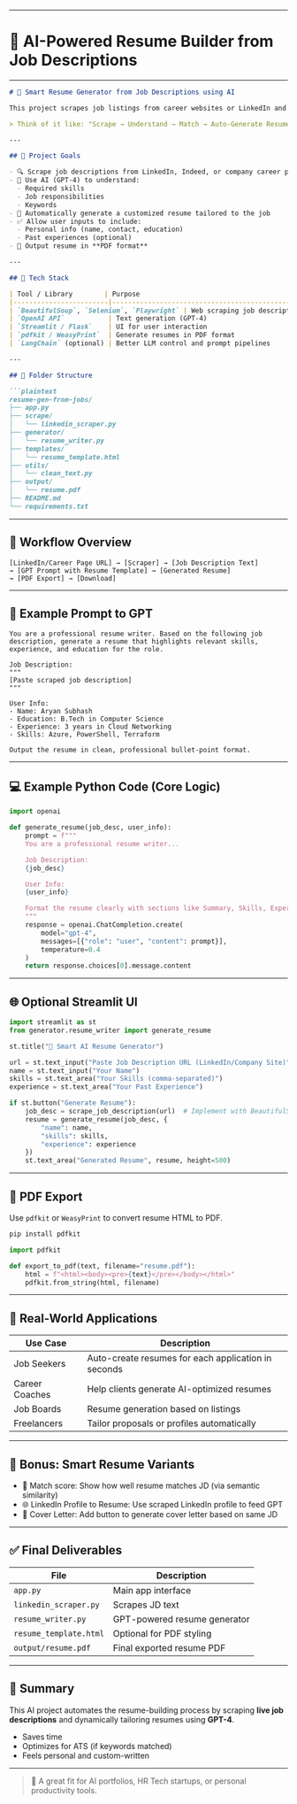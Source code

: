 
---

# 🧠 **AI-Powered Resume Builder from Job Descriptions**

---

````markdown
# 🧠 Smart Resume Generator from Job Descriptions using AI

This project scrapes job listings from career websites or LinkedIn and uses **LLMs (like GPT-4)** to **auto-generate a customized resume** based on job requirements, keywords, and industry patterns.

> Think of it like: "Scrape → Understand → Match → Auto-Generate Resume."

---

## 🎯 Project Goals

- 🔍 Scrape job descriptions from LinkedIn, Indeed, or company career pages
- 🧠 Use AI (GPT-4) to understand:
  - Required skills
  - Job responsibilities
  - Keywords
- 📄 Automatically generate a customized resume tailored to the job
- ✅ Allow user inputs to include:
  - Personal info (name, contact, education)
  - Past experiences (optional)
- 💾 Output resume in **PDF format**

---

## 🧱 Tech Stack

| Tool / Library        | Purpose                                      |
|------------------------|----------------------------------------------|
| `BeautifulSoup`, `Selenium`, `Playwright` | Web scraping job descriptions     |
| `OpenAI API`           | Text generation (GPT-4)                     |
| `Streamlit / Flask`    | UI for user interaction                     |
| `pdfkit / WeasyPrint`  | Generate resumes in PDF format              |
| `LangChain` (optional) | Better LLM control and prompt pipelines     |

---

## 📁 Folder Structure

```plaintext
resume-gen-from-jobs/
├── app.py
├── scrape/
│   └── linkedin_scraper.py
├── generator/
│   └── resume_writer.py
├── templates/
│   └── resume_template.html
├── utils/
│   └── clean_text.py
├── output/
│   └── resume.pdf
├── README.md
└── requirements.txt
````

---

## 🔄 Workflow Overview

```plaintext
[LinkedIn/Career Page URL] → [Scraper] → [Job Description Text]
→ [GPT Prompt with Resume Template] → [Generated Resume]
→ [PDF Export] → [Download]
```

---

## 🔧 Example Prompt to GPT

```text
You are a professional resume writer. Based on the following job description, generate a resume that highlights relevant skills, experience, and education for the role.

Job Description:
"""
[Paste scraped job description]
"""

User Info:
- Name: Aryan Subhash
- Education: B.Tech in Computer Science
- Experience: 3 years in Cloud Networking
- Skills: Azure, PowerShell, Terraform

Output the resume in clean, professional bullet-point format.
```

---

## 💻 Example Python Code (Core Logic)

```python
import openai

def generate_resume(job_desc, user_info):
    prompt = f"""
    You are a professional resume writer...

    Job Description:
    {job_desc}

    User Info:
    {user_info}

    Format the resume clearly with sections like Summary, Skills, Experience, Education.
    """
    response = openai.ChatCompletion.create(
        model="gpt-4",
        messages=[{"role": "user", "content": prompt}],
        temperature=0.4
    )
    return response.choices[0].message.content
```

---

## 🌐 Optional Streamlit UI

```python
import streamlit as st
from generator.resume_writer import generate_resume

st.title("🧠 Smart AI Resume Generator")

url = st.text_input("Paste Job Description URL (LinkedIn/Company Site)")
name = st.text_input("Your Name")
skills = st.text_area("Your Skills (comma-separated)")
experience = st.text_area("Your Past Experience")

if st.button("Generate Resume"):
    job_desc = scrape_job_description(url)  # Implement with BeautifulSoup
    resume = generate_resume(job_desc, {
        "name": name,
        "skills": skills,
        "experience": experience
    })
    st.text_area("Generated Resume", resume, height=500)
```

---

## 💾 PDF Export

Use `pdfkit` or `WeasyPrint` to convert resume HTML to PDF.

```bash
pip install pdfkit
```

```python
import pdfkit

def export_to_pdf(text, filename="resume.pdf"):
    html = f"<html><body><pre>{text}</pre></body></html>"
    pdfkit.from_string(html, filename)
```

---

## 📌 Real-World Applications

| Use Case       | Description                                         |
| -------------- | --------------------------------------------------- |
| Job Seekers    | Auto-create resumes for each application in seconds |
| Career Coaches | Help clients generate AI-optimized resumes          |
| Job Boards     | Resume generation based on listings                 |
| Freelancers    | Tailor proposals or profiles automatically          |

---

## 🧠 Bonus: Smart Resume Variants

* 🎯 Match score: Show how well resume matches JD (via semantic similarity)
* 🌐 LinkedIn Profile to Resume: Use scraped LinkedIn profile to feed GPT
* 🧾 Cover Letter: Add button to generate cover letter based on same JD

---

## ✅ Final Deliverables

| File                   | Description                  |
| ---------------------- | ---------------------------- |
| `app.py`               | Main app interface           |
| `linkedin_scraper.py`  | Scrapes JD text              |
| `resume_writer.py`     | GPT-powered resume generator |
| `resume_template.html` | Optional for PDF styling     |
| `output/resume.pdf`    | Final exported resume PDF    |

---

## 🏁 Summary

This AI project automates the resume-building process by scraping **live job descriptions** and dynamically tailoring resumes using **GPT-4**.

* Saves time
* Optimizes for ATS (if keywords matched)
* Feels personal and custom-written

---

> 🚀 A great fit for AI portfolios, HR Tech startups, or personal productivity tools.
